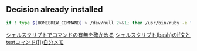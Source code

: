 ## Decision already installed

```bash
if ! type $(HOMEBREW_COMMAND) > /dev/null 2>&1; then /usr/bin/ruby -e "$(curl -fsSL https://raw.githubusercontent.com/Homebrew/install/master/install)"; fi
```

[シェルスクリプトでコマンドの有無を確かめる](http://please-sleep.cou929.nu/check-command-existence-on-shellscript.html)
[シェルスクリプト(bash)のif文とtestコマンド([])自分メモ](https://qiita.com/toshihirock/items/461da0f60f975f6acb10)
